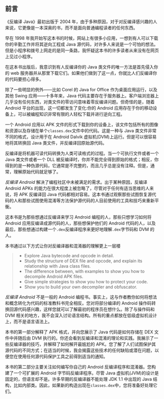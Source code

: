 ## 前言

《反编译 Java》最初出版于 2004 年，由于多种原因，对于对反编译感兴趣的人来说，它更像是一本深奥的书，而不是面向普通编程读者的任何东西。

早在 1998 年我开始写这本书的时候，网站上有很多小应用，一想到有人可以下载你的辛勤工作并将其逆向工程成 Java 源代码，对许多人来说是一个可怕的想法。但是小程序和拨号上网走的是同一条路，我怀疑这本书的许多读者从来没有在网页上见过小程序。

在这本书出版后，我意识到有人反编译你的 Java 类文件的唯一方法是首先侵入你的 web 服务器并从那里下载它们。如果他们做到了这一点，你就比人们反编译你的代码要担心得多。

除了一些明显的例外——比如 Corel 的 Java for Office 作为桌面应用运行，以及其他 Swing 应用——十多年来，Java 代码主要存在于服务器上。客户端浏览器上几乎没有任何东西，对类文件的零访问意味着零反编译问题。但奇怪的是，随着 Android 平台的出现，这一切都发生了变化:你的 Android 应用存在于你的移动设备上，可以被编程知识非常有限的人轻松下载并进行逆向工程。

一个 Android 应用以 APK 文件的形式下载到你的设备上，该文件包括所有的图像和资源以及存储在单个`classes.dex`文件中的代码。这是一种与 Java 类文件非常不同的格式，设计用于在 Android Dalvik 虚拟机(DVM)上运行。但是可以很容易地将其转换回 Java 类文件，并反编译回原始源代码。

反编译是将机器可读代码转换为人类可读格式的过程。当一个可执行文件或者一个 Java 类文件或者一个 DLL 被反编译时，你并不能完全得到原始的格式；相反，你得到的是一种伪源代码，它通常是不完整的，而且几乎总是没有注释。但是，通常，理解原始代码就足够了。

*反编译 Android* 解决了编程社区中未被满足的需求。出于某种原因，反编译 Android APKs 的能力在很大程度上被忽略了，尽管对于任何有适当思维的人来说，将 APK 反编译回 Java 代码都相对容易。这本书通过观察那些试图恢复源代码的人和那些试图使用混淆等方法保护源代码的人目前使用的工具和技巧来重新平衡。

这本书是为那些想通过反编译来学习 Android 编程的人，那些只想学习如何将 Android 应用反编译成源代码的人，那些想保护他们的 Android 代码的人，以及最后，那些想通过构建一个`.dex`反编译程序来更好地理解`.dex`字节码和 DVM 的人。

本书通过以下方式让你对反编译器和混淆器的理解更上一层楼

> *   Explore Java bytecode and opcode in detail.
> *   Study the structure of DEX file and opcode, and explain its relationship with Java class files.
> *   The difference between, with examples to show you how to decompile Android APK files.
> *   Give simple strategies to show you how to protect your code.
> *   Show you to build your own decompiler and obfuscator.

*反编译 Android* 不是一般的 Android 编程书。事实上，这与作者教你如何将想法和概念转化为代码的标准教科书完全相反。您对将部分编译的 Android 操作码转换回源代码感兴趣，这样您就可以了解最初的程序员在想什么。除了与操作码和 DVM 相关的地方，我不会深入讨论语言结构。所有的重点都放在低级虚拟机设计上，而不是语言语法上。

本书的第一部分解释了 APK 格式，并向您展示了 Java 代码是如何存储在 DEX 文件中并随后由 DVM 执行的。你还会看到反编译和混淆的理论和实践。我展示了一些反编译器的技巧，并解释了如何解开最尴尬的 APK。您了解了人们试图保护其源代码的不同方式；在适当的时候，我会揭露这些技术的任何缺陷或潜在问题，以便您在使用任何源代码保护工具之前得到适当的通知。

本书的第二部分主要关注如何编写你自己的 Android 反编译程序和混淆器。您构建了一个可扩展的 Android 字节码反编译程序。尽管 Java 虚拟机(JVM)的设计是固定的，但语言却不是。许多早期的反编译器不能处理 JDK 1.1 中出现的 Java 结构，比如内部类。因此，如果新的构造出现在`classes.dex`中，您将准备好处理它们。